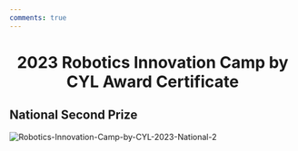 ```yaml
---
comments: true
---
```


# <center>2023 Robotics Innovation Camp by CYL Award Certificate</center>  

## National Second Prize

![Robotics-Innovation-Camp-by-CYL-2023-National-2](https://cdn.jsdelivr.net/gh/SDNURoboticsAILab/ImageBed@master/img/awards/Robotics-Innovation-Camp-by-CYL-2023-National-2.jpg)
